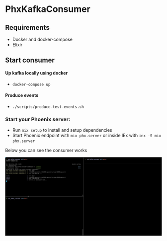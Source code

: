 # PhxKafkaConsumer

## Requirements

* Docker and docker-compose
* Elixir 

## Start consumer

#### Up kafka locally using docker

  * `docker-compose up`

#### Produce events 

  * `./scripts/produce-test-events.sh`

### Start your Phoenix server:

  * Run `mix setup` to install and setup dependencies
  * Start Phoenix endpoint with `mix phx.server` or inside IEx with `iex -S mix phx.server`


Below you can see the consumer works

![Using kafka consumer](./phx_kafka_consumer.gif)


